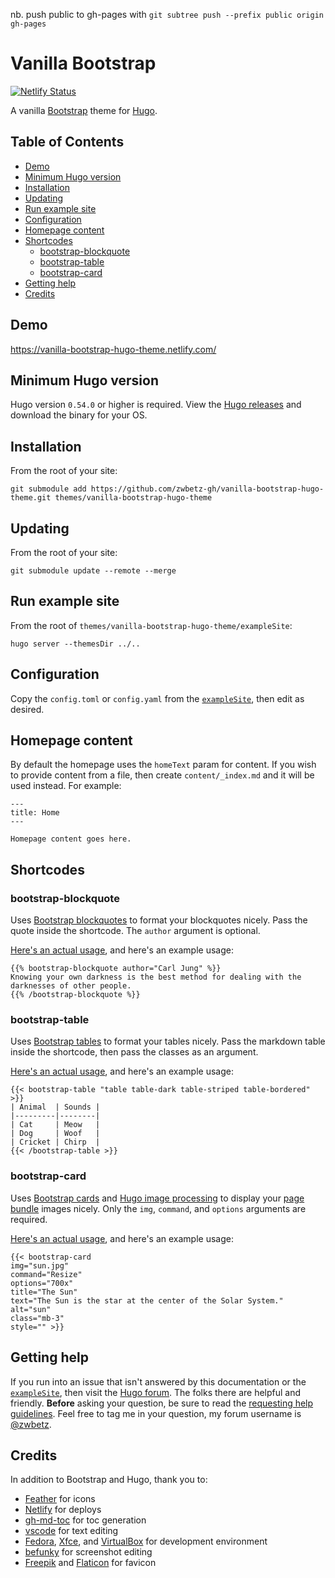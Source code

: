 
nb. push public to gh-pages with
`git subtree push --prefix public origin gh-pages`

# Vanilla Bootstrap

[![Netlify Status](https://api.netlify.com/api/v1/badges/c8f8a93c-33b9-48bc-b4d8-500c79b1b0ae/deploy-status)](https://app.netlify.com/sites/vanilla-bootstrap-hugo-theme/deploys)

A vanilla [Bootstrap](https://getbootstrap.com/) theme for [Hugo](https://gohugo.io/).

## Table of Contents

* [Demo](#demo)
* [Minimum Hugo version](#minimum-hugo-version)
* [Installation](#installation)
* [Updating](#updating)
* [Run example site](#run-example-site)
* [Configuration](#configuration)
* [Homepage content](#homepage-content)
* [Shortcodes](#shortcodes)
    * [bootstrap-blockquote](#bootstrap-blockquote)
    * [bootstrap-table](#bootstrap-table)
    * [bootstrap-card](#bootstrap-card)
* [Getting help](#getting-help)
* [Credits](#credits)

## Demo

https://vanilla-bootstrap-hugo-theme.netlify.com/

## Minimum Hugo version

Hugo version `0.54.0` or higher is required. View the [Hugo releases](https://github.com/gohugoio/hugo/releases) and download the binary for your OS.

## Installation

From the root of your site:

```
git submodule add https://github.com/zwbetz-gh/vanilla-bootstrap-hugo-theme.git themes/vanilla-bootstrap-hugo-theme
```

## Updating

From the root of your site:

```
git submodule update --remote --merge
```

## Run example site

From the root of `themes/vanilla-bootstrap-hugo-theme/exampleSite`:

```
hugo server --themesDir ../..
```

## Configuration

Copy the `config.toml` or `config.yaml` from the [`exampleSite`](https://github.com/zwbetz-gh/vanilla-bootstrap-hugo-theme/tree/master/exampleSite), then edit as desired.

## Homepage content

By default the homepage uses the `homeText` param for content. If you wish to provide content from a file, then create `content/_index.md` and it will be used instead. For example:

```
---
title: Home
---

Homepage content goes here.
```

## Shortcodes

### bootstrap-blockquote

Uses [Bootstrap blockquotes](https://getbootstrap.com/docs/4.3/content/typography/#blockquotes) to format your blockquotes nicely. Pass the quote inside the shortcode. The `author` argument is optional.

[Here's an actual usage](https://raw.githubusercontent.com/zwbetz-gh/vanilla-bootstrap-hugo-theme/master/exampleSite/content/post/quotes-by-carl-jung.md), and here's an example usage:

```
{{% bootstrap-blockquote author="Carl Jung" %}}
Knowing your own darkness is the best method for dealing with the darknesses of other people.
{{% /bootstrap-blockquote %}}
```

### bootstrap-table

Uses [Bootstrap tables](https://getbootstrap.com/docs/4.3/content/tables/) to format your tables nicely. Pass the markdown table inside the shortcode, then pass the classes as an argument.

[Here's an actual usage](https://raw.githubusercontent.com/zwbetz-gh/vanilla-bootstrap-hugo-theme/master/exampleSite/content/post/style-a-markdown-table-with-bootstrap-classes-in-hugo.md), and here's an example usage:

```
{{< bootstrap-table "table table-dark table-striped table-bordered" >}}
| Animal  | Sounds |
|---------|--------|
| Cat     | Meow   |
| Dog     | Woof   |
| Cricket | Chirp  |
{{< /bootstrap-table >}}
```

### bootstrap-card

Uses [Bootstrap cards](https://getbootstrap.com/docs/4.3/components/card/) and [Hugo image processing](https://gohugo.io/content-management/image-processing/#readout) to display your [page bundle](https://gohugo.io/content-management/page-bundles/) images nicely. Only the `img`, `command`, and `options` arguments are required.

[Here's an actual usage](https://raw.githubusercontent.com/zwbetz-gh/vanilla-bootstrap-hugo-theme/master/exampleSite/content/post/nasa-images/index.md), and here's an example usage:

```
{{< bootstrap-card
img="sun.jpg"
command="Resize"
options="700x"
title="The Sun"
text="The Sun is the star at the center of the Solar System."
alt="sun"
class="mb-3"
style="" >}}
```

## Getting help

If you run into an issue that isn't answered by this documentation or the [`exampleSite`](https://github.com/zwbetz-gh/vanilla-bootstrap-hugo-theme/tree/master/exampleSite), then visit the [Hugo forum](https://discourse.gohugo.io/). The folks there are helpful and friendly. **Before** asking your question, be sure to read the [requesting help guidelines](https://discourse.gohugo.io/t/requesting-help/9132). Feel free to tag me in your question, my forum username is [@zwbetz](https://discourse.gohugo.io/u/zwbetz/summary).

## Credits

In addition to Bootstrap and Hugo, thank you to:

* [Feather](https://feathericons.com/) for icons
* [Netlify](https://www.netlify.com/) for deploys
* [gh-md-toc](https://github.com/ekalinin/github-markdown-toc) for toc generation
* [vscode](https://code.visualstudio.com/) for text editing
* [Fedora](https://getfedora.org/), [Xfce](https://www.xfce.org/), and [VirtualBox](https://www.virtualbox.org/) for development environment
* [befunky](https://www.befunky.com/) for screenshot editing
* [Freepik](https://www.freepik.com/) and [Flaticon](https://www.flaticon.com/) for favicon
